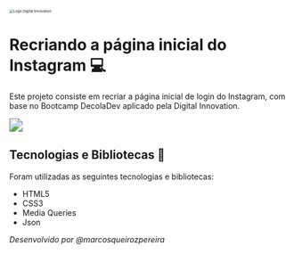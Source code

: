 <img src="https://hermes.digitalinnovation.one/site/images/cover_dio.jpg" alt="Logo Digital Innovation" style="zoom:45%;" />

# Recriando a página inicial do Instagram :computer:

Este projeto consiste em recriar a página inicial de login do Instagram, com base no Bootcamp  DecolaDev aplicado pela Digital Innovation.



<img src="C:\Users\Marcos\projects\instagram\img\foto do projeto.jpg" style="zoom:150%;" />



## Tecnologias e Bibliotecas :rocket:

Foram utilizadas as seguintes tecnologias e bibliotecas:

- HTML5
- CSS3
- Media Queries
- Json





*Desenvolvido por @marcosqueirozpereira*





 